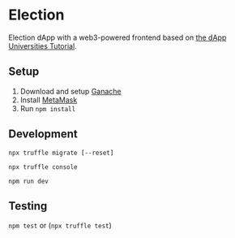 # Election

Election dApp with a web3-powered frontend based on [the dApp Universities Tutorial](https://www.dappuniversity.com/articles/the-ultimate-ethereum-dapp-tutorial).

## Setup

1. Download and setup [Ganache](https://www.trufflesuite.com/ganache)
1. Install [MetaMask](https://metamask.io/)
1. Run `npm install`

## Development

`npx truffle migrate [--reset]`

`npx truffle console`

`npm run dev`

## Testing

`npm test` or (`npx truffle test`)
